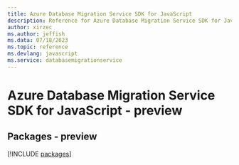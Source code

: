 ```yaml
---
title: Azure Database Migration Service SDK for JavaScript
description: Reference for Azure Database Migration Service SDK for JavaScript
author: xirzec
ms.author: jeffish
ms.data: 07/18/2023
ms.topic: reference
ms.devlang: javascript
ms.service: databasemigrationservice
---
```

# Azure Database Migration Service SDK for JavaScript - preview
## Packages - preview
[!INCLUDE [packages](database-migration-service-index.md)]